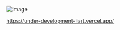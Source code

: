 ![image](https://github.com/user-attachments/assets/051b6e1c-2614-438f-81cc-13aad9c7e76f)


https://under-development-liart.vercel.app/
